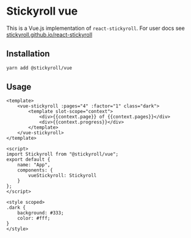 # Stickyroll vue

This is a Vue.js implementation of `react-stickyroll`.
For user docs see [stickyroll.github.io/react-stickyroll](https://stickyroll.github.io/react-stickyroll)


## Installation

```bash
yarn add @stickyroll/vue
```

## Usage

```vue
<template>
	<vue-stickyroll :pages="4" :factor="1" class="dark">
		<template slot-scope="context">
			<div>{{context.page}} of {{context.pages}}</div>
			<div>{{context.progress}}</div>
		</template>
	</vue-stickyroll>
</template>

<script>
import Stickyroll from "@stickyroll/vue";
export default {
	name: "App",
	components: {
		vueStickyroll: Stickyroll
	}
};
</script>

<style scoped>
.dark {
	background: #333;
	color: #fff;
}
</style>
```
